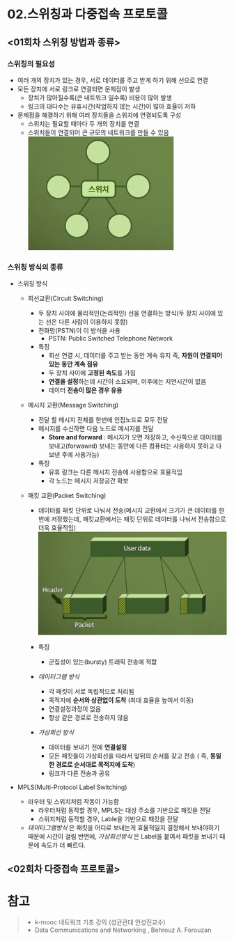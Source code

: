# 02.스위칭과 다중접속 프로토콜

## <01회차 스위칭 방법과 종류>

### 스위칭의 필요성

- 여러 개의 장치가 있는 경우,
  서로 데이터를 주고 받게 하기 위해 선으로 연결
- 모든 장치에 서로 링크로 연결되면 문제점이 발생
  - 장치가 많아질수록(큰 네트워크 일수록) 비용이 많이 발생
  - 링크의 대다수는 유휴시간(작업하지 않는 시간)이 많아 효율이 저하
- 문제점을 해결하기 위해 여러 장치들을 스위치에 연결되도록 구성
  - 스위치는 필요할 때마다 두 개의 장치를 연결
  - 스위치들이 연결되어 큰 규모의 네트워크를 만들 수 있음
    ![img1](image/lec2img1.JPG)

### 스위칭 방식의 종류

- 스위칭 방식

  - 회선교환(Circuit Switching)
    - 두 장치 사이에 물리적인(논리적인) 선을 연결하는 방식(두 장치 사이에 있는 선은 다른 사람이 이용하지 못함)
    - 전화망(PSTN)이 이 방식을 사용
      - PSTN: Public Switched Telephone Network
    - 특징
      - 회선 연결 시, 데이터를 주고 받는 동안 계속 유지 즉, **자원이 연결되어 있는 동안 계속 점유**
      - 두 장치 사이에 **고정된 속도**를 가짐
      - **연결을 설정**하는데 시간이 소요되며, 이후에는 지연시간이 없음
      - 데이터 **전송이 많은 경우 유용**
  - 메시지 교환(Message Switching)
    - 전달 할 메시지 전체를 한번에 인접노드로 모두 전달
    - 메시지를 수신하면 다음 노드로 메시지를 전달
      - **Store and forward** : 메시지가 오면 저장하고, 수신쪽으로 데이터를 보내고(forwawrd) 보내는 동안에 다른 컴퓨터는 사용하지 못하고 다 보낸 후에 사용가능)
    - 특징
      - 유휴 링크는 다른 메시지 전송에 사용함으로 효율적임
      - 각 노드는 메시지 저장공간 확보
  - 패킷 교환(Packet Switching)

    - 데이터를 패킷 단위로 나눠서 전송(메시지 교환에서 크기가 큰 데이터를 한번에 저장했는데, 패킷교환에서는 패킷 단위로 데이터를 나눠서 전송함으로 더욱 효율적임)
      ![img3](image/lec2img3.JPG)
    - 특징
      - 군집성이 있는(bursty) 트래픽 전송에 적합
    - _데이터그램 방식_

      - 각 패킷이 서로 독립적으로 처리됨
      - 목적지에 **순서와 상관없이 도착** (최대 효율을 높여서 이동)
      - 연결설정과정이 없음
      - 항상 같은 경로로 전송하지 않음

    - _가상회선 방식_
      - 데이터를 보내기 전에 **연결설정**
      - 모든 패킷들이 가상회선을 따라서 앞뒤의 순서를 갖고 전송 ( 즉, **동일한 경로로 순서대로 목적지에 도착**)
      - 링크가 다른 전송과 공유

- MPLS(Multi-Protocol Label Switching)
  - 라우터 및 스위치처럼 작동이 가능함
    - 라우터처럼 동작할 경우, MPLS는 대상 주소를 기반으로 패킷을 전달
    - 스위치처럼 동작할 경우, Lable을 기반으로 패킷을 전달
  - _데이터그램방식_ 은 패킷을 어디로 보내는게 효율적일지 결정해서 보내야하기 때문에 시간이 걸림
    반면에, _가상회선방식_ 은 Label을 붙여서 패킷을 보내기 때문에 속도가 더 빠르다.

## <02회차 다중접속 프로토콜>

# 참고

> - k-mooc 네트워크 기초 강의 (성균관대 안성진교수)<br>
> - Data Communications and Networking , Behrouz A. Forouzan
